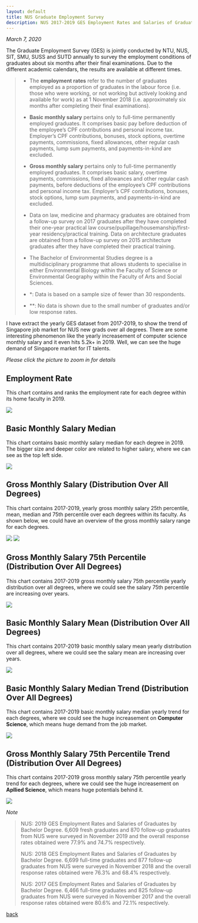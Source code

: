 ```yaml
---
layout: default
title: NUS Graduate Employment Survey
description: NUS 2017-2019 GES Employment Rates and Salaries of Graduates by Bachelor Degree (Datasource, Ministry of Education, Singapore)
---
```


_March 7, 2020_

The Graduate Employment Survey (GES) is jointly conducted by NTU, NUS, SIT, SMU, SUSS and SUTD annually to survey the employment conditions of graduates about six months after their final examinations. Due to the different academic calendars, the results are available at different times.

> * The **employment rates** refer to the number of graduates employed as a proportion of graduates in the labour force (i.e. those who were working, or not working but actively looking and available for work) as at 1 November 2018 (i.e. approximately six months after completing their final examinations).
>
> * **Basic monthly salary** pertains only to full-time permanently employed graduates. It comprises basic pay before deduction of the
employee’s CPF contributions and personal income tax. Employer’s CPF contributions, bonuses, stock options, overtime payments,
commissions, fixed allowances, other regular cash payments, lump sum payments, and payments-in-kind are excluded.
>
> * **Gross monthly salary** pertains only to full-time permanently employed graduates. It comprises basic salary, overtime payments,
commissions, fixed allowances and other regular cash payments, before deductions of the employee’s CPF contributions and personal
income tax. Employer’s CPF contributions, bonuses, stock options, lump sum payments, and payments-in-kind are excluded.
>
> * Data on law, medicine and pharmacy graduates are obtained from a follow-up survey on 2017 graduates after they have completed
their one-year practical law course/pupillage/housemanship/first-year residency/practical training. Data on architecture graduates are
obtained from a follow-up survey on 2015 architecture graduates after they have completed their practical training.
>
> * The Bachelor of Environmental Studies degree is a multidisciplinary programme that allows students to specialise in either
Environmental Biology within the Faculty of Science or Environmental Geography within the Faculty of Arts and Social Sciences.
>
> * *: Data is based on a sample size of fewer than 30 respondents.
>
> * **: No data is shown due to the small number of graduates and/or low response rates.

I have extract the yearly GES dataset from 2017-2019, to show the trend of Singapore job market for NUS new grads over all degrees. There are some interesting phenomenon like the yearly increasement of computer science monthly salary and it even hits 5.2k+ in 2019. Well, we can see the huge demand of Singapore market for IT talents. 

_Please click the picture to zoom in for details_

## Employment Rate
This chart contains and ranks the employment rate for each degree within its home faculty in 2019.

[![](http://drive.google.com/uc?export=view&id=1sjMeOHZ43L6KFhms4YK3mYMfAetnER9S)](http://drive.google.com/uc?export=view&id=1sjMeOHZ43L6KFhms4YK3mYMfAetnER9S)

## Basic Monthly Salary Median
This chart contains basic monthly salary median for each degree in 2019. The bigger size and deeper color are related to higher salary, where we can see as the top left side.

[![](http://drive.google.com/uc?export=view&id=1-54nA07U0xVnG-ue1yM2pNKELkjOXYfX)](http://drive.google.com/uc?export=view&id=1-54nA07U0xVnG-ue1yM2pNKELkjOXYfX)

## Gross Monthly Salary (Distribution Over All Degrees)
This chart contains 2017-2019, yearly gross monthly salary 25th percentile, mean, median and 75th percentile over each degrees within its faculty. As shown below, we could have an overview of the gross monthly salary range for each degrees.

[![](http://drive.google.com/uc?export=view&id=1PdYz6mqZHl5DJDa7J_fQkc4_ZuCfrOCp)](http://drive.google.com/uc?export=view&id=1PdYz6mqZHl5DJDa7J_fQkc4_ZuCfrOCp)
[![](http://drive.google.com/uc?export=view&id=1sC5mq1hgpdHdqN1MIqaF7LTktMzBWnKt)](http://drive.google.com/uc?export=view&id=1sC5mq1hgpdHdqN1MIqaF7LTktMzBWnKt)

## Gross Monthly Salary 75th Percentile (Distribution Over All Degrees)
This chart contains 2017-2019 gross monthly salary 75th percentile yearly distribution over all degrees, where we could see the salary 75th percentile are increasing over years.

[![](http://drive.google.com/uc?export=view&id=1zQbipmz-mfc6erf7Bb5FmJ9wwdup9zig)](http://drive.google.com/uc?export=view&id=1zQbipmz-mfc6erf7Bb5FmJ9wwdup9zig)

## Basic Monthly Salary Mean (Distribution Over All Degrees)
This chart contains 2017-2019 basic monthly salary mean yearly distribution over all degrees, where we could see the salary mean are increasing over years.

[![](http://drive.google.com/uc?export=view&id=1_hSM_iMwQuJxHusavTGdXrZx88DLU29q)](http://drive.google.com/uc?export=view&id=1_hSM_iMwQuJxHusavTGdXrZx88DLU29q)

## Basic Monthly Salary Median Trend (Distribution Over All Degrees)
This chart contains 2017-2019 basic monthly salary median yearly trend for each degrees, where we could see the huge increasement on **Computer Science**, which means huge demand from the job market.

[![](http://drive.google.com/uc?export=view&id=1A_5L_DEx-egU2FSEG6JL3TjBbNvfSsla)](http://drive.google.com/uc?export=view&id=1A_5L_DEx-egU2FSEG6JL3TjBbNvfSsla)

## Gross Monthly Salary 75th Percentile Trend (Distribution Over All Degrees)
This chart contains 2017-2019 gross monthly salary 75th percentile yearly trend for each degrees, where we could see the huge increasement on **Apllied Science**, which means huge potentials behind it.

[![](http://drive.google.com/uc?export=view&id=1hmtq0gJuxKRK55YIzE7NKucQnyhY9J1T)](http://drive.google.com/uc?export=view&id=1hmtq0gJuxKRK55YIzE7NKucQnyhY9J1T)

_Note_
> NUS: 2019 GES Employment Rates and Salaries of Graduates by Bachelor Degree.
> 6,609 fresh graduates and 870 follow-up graduates from NUS were surveyed in November 2019 and the overall response rates obtained were 77.9% and 74.7% respectively. 
>
> NUS: 2018 GES Employment Rates and Salaries of Graduates by Bachelor Degree.
> 6,699 full-time graduates and 877 follow-up graduates from NUS were surveyed in November 2018 and the overall response rates obtained were 76.3% and 68.4% respectively.
>
> NUS: 2017 GES Employment Rates and Salaries of Graduates by Bachelor Degree.
> 6,466 full-time graduates and 825 follow-up graduates from NUS were surveyed in November 2017 and the overall response rates obtained were 80.6% and 72.1% respectively. 


[back](./)
